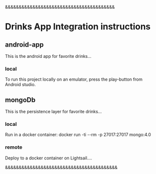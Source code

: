 
&&&&&&&&&&&&&&&&&&&&&&&&&&&&&&&&&&&&&&&&

# Drinks App Integration instructions

## android-app
This is the android app for favorite drinks...
### local
To run this project locally on an emulator, press the play-button from
Android studio.


## mongoDb
This is the persistence layer for favorite drinks...
### local
Run in a docker container:
docker run -ti --rm -p 27017:27017 mongo:4.0

### remote
Deploy to a docker container on Lightsail....

&&&&&&&&&&&&&&&&&&&&&&&&&&&&&&&&&&&&&&&&&






